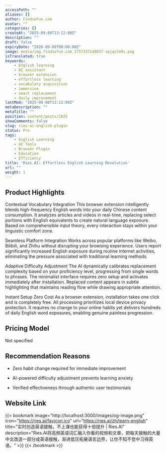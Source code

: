 ```yaml
---
accessPath: ""
aliases: []
author: FindsoFun.com
avatar: ""
categories: []
createAt: "2025-09-08T13:12:00Z"
description: ""
draft: false
expiryDate: "2026-09-08T00:00:00Z"
image: media/img.findsofun.com_1757337140657-zpjqolm9s.png
isTranslated: true
keywords:
    - English learning
    - AI assistant
    - browser extension
    - effortless learning
    - vocabulary acquisition
    - immersive
    - smart replacement
    - daily improvement
lastMod: "2025-09-08T13:12:00Z"
metaDescription: ""
metaTitle: ""
position: content/posts/2025
showComments: false
slug: ries-ai-english-plugin
status: Pre
tags:
    - English Learning
    - AI Tools
    - Browser Plugin
    - Education
    - Efficiency
title: 'Ries.AI: Effortless English Learning Revolution'
url: ""
weight: 1
---
```

## Product Highlights
Contextual Vocabulary Integration
This browser extension intelligently blends high-frequency English words into your daily Chinese content consumption. It analyzes articles and videos in real-time, replacing select portions with English equivalents to create natural language exposure. Based on comprehensible input theory, every interaction stays within your linguistic comfort zone.

Seamless Platform Integration
Works across popular platforms like Weibo, Bilibili, and Zhihu without disrupting your browsing experience. Users report significantly increased English exposure during routine internet activities, eliminating the pressure associated with traditional learning methods.

Adaptive Difficulty Adjustment
The AI dynamically calibrates replacement complexity based on your proficiency level, progressing from single words to phrases. The minimalist interface requires zero setup and activates immediately after installation. Replaced content appears in subtle highlighting that maintains reading flow while drawing appropriate attention.

Instant Setup Zero Cost
As a browser extension, installation takes one click and is completely free. All processing prioritizes local device privacy protection. It requires no change to your online habits yet delivers hundreds of daily English word exposures, enabling genuine painless progression.

## Pricing Model
<!--more-->Not specified

## Recommendation Reasons
- Zero habit change required for immediate improvement

- AI-powered difficulty adjustment prevents learning anxiety

- Verified effectiveness through authentic user testimonials

## Website Link
{{< bookmark image="http://localhost:3000/images/og-image.png" icon="https://ries.ai/favicon.ico" url="https://ries.ai/zh/learn-english" title="实时创造英语接触，不上课也能获得十倍提升 | Ries.AI" description="Ries.AI将高频英语词汇融入你看的视频和文章，把每天接触的大量中文改造一部分成英语接触，渐进低压拓展语言边界，让你不知不觉中习得英语。" >}}
{{< /bookmark >}}

